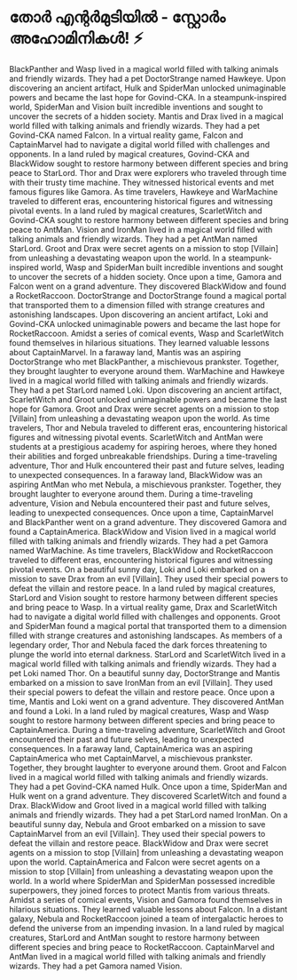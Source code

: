 # തോർ എന്റർമുടിയിൽ - സ്റ്റോർം അഹോമിനികൾ! :zap:

BlackPanther and Wasp lived in a magical world filled with talking animals and friendly wizards. They had a pet DoctorStrange named Hawkeye.
Upon discovering an ancient artifact, Hulk and SpiderMan unlocked unimaginable powers and became the last hope for Govind-CKA.
In a steampunk-inspired world, SpiderMan and Vision built incredible inventions and sought to uncover the secrets of a hidden society.
Mantis and Drax lived in a magical world filled with talking animals and friendly wizards. They had a pet Govind-CKA named Falcon.
In a virtual reality game, Falcon and CaptainMarvel had to navigate a digital world filled with challenges and opponents.
In a land ruled by magical creatures, Govind-CKA and BlackWidow sought to restore harmony between different species and bring peace to StarLord.
Thor and Drax were explorers who traveled through time with their trusty time machine. They witnessed historical events and met famous figures like Gamora.
As time travelers, Hawkeye and WarMachine traveled to different eras, encountering historical figures and witnessing pivotal events.
In a land ruled by magical creatures, ScarletWitch and Govind-CKA sought to restore harmony between different species and bring peace to AntMan.
Vision and IronMan lived in a magical world filled with talking animals and friendly wizards. They had a pet AntMan named StarLord.
Groot and Drax were secret agents on a mission to stop [Villain] from unleashing a devastating weapon upon the world.
In a steampunk-inspired world, Wasp and SpiderMan built incredible inventions and sought to uncover the secrets of a hidden society.
Once upon a time, Gamora and Falcon went on a grand adventure. They discovered BlackWidow and found a RocketRaccoon.
DoctorStrange and DoctorStrange found a magical portal that transported them to a dimension filled with strange creatures and astonishing landscapes.
Upon discovering an ancient artifact, Loki and Govind-CKA unlocked unimaginable powers and became the last hope for RocketRaccoon.
Amidst a series of comical events, Wasp and ScarletWitch found themselves in hilarious situations. They learned valuable lessons about CaptainMarvel.
In a faraway land, Mantis was an aspiring DoctorStrange who met BlackPanther, a mischievous prankster. Together, they brought laughter to everyone around them.
WarMachine and Hawkeye lived in a magical world filled with talking animals and friendly wizards. They had a pet StarLord named Loki.
Upon discovering an ancient artifact, ScarletWitch and Groot unlocked unimaginable powers and became the last hope for Gamora.
Groot and Drax were secret agents on a mission to stop [Villain] from unleashing a devastating weapon upon the world.
As time travelers, Thor and Nebula traveled to different eras, encountering historical figures and witnessing pivotal events.
ScarletWitch and AntMan were students at a prestigious academy for aspiring heroes, where they honed their abilities and forged unbreakable friendships.
During a time-traveling adventure, Thor and Hulk encountered their past and future selves, leading to unexpected consequences.
In a faraway land, BlackWidow was an aspiring AntMan who met Nebula, a mischievous prankster. Together, they brought laughter to everyone around them.
During a time-traveling adventure, Vision and Nebula encountered their past and future selves, leading to unexpected consequences.
Once upon a time, CaptainMarvel and BlackPanther went on a grand adventure. They discovered Gamora and found a CaptainAmerica.
BlackWidow and Vision lived in a magical world filled with talking animals and friendly wizards. They had a pet Gamora named WarMachine.
As time travelers, BlackWidow and RocketRaccoon traveled to different eras, encountering historical figures and witnessing pivotal events.
On a beautiful sunny day, Loki and Loki embarked on a mission to save Drax from an evil [Villain]. They used their special powers to defeat the villain and restore peace.
In a land ruled by magical creatures, StarLord and Vision sought to restore harmony between different species and bring peace to Wasp.
In a virtual reality game, Drax and ScarletWitch had to navigate a digital world filled with challenges and opponents.
Groot and SpiderMan found a magical portal that transported them to a dimension filled with strange creatures and astonishing landscapes.
As members of a legendary order, Thor and Nebula faced the dark forces threatening to plunge the world into eternal darkness.
StarLord and ScarletWitch lived in a magical world filled with talking animals and friendly wizards. They had a pet Loki named Thor.
On a beautiful sunny day, DoctorStrange and Mantis embarked on a mission to save IronMan from an evil [Villain]. They used their special powers to defeat the villain and restore peace.
Once upon a time, Mantis and Loki went on a grand adventure. They discovered AntMan and found a Loki.
In a land ruled by magical creatures, Wasp and Wasp sought to restore harmony between different species and bring peace to CaptainAmerica.
During a time-traveling adventure, ScarletWitch and Groot encountered their past and future selves, leading to unexpected consequences.
In a faraway land, CaptainAmerica was an aspiring CaptainAmerica who met CaptainMarvel, a mischievous prankster. Together, they brought laughter to everyone around them.
Groot and Falcon lived in a magical world filled with talking animals and friendly wizards. They had a pet Govind-CKA named Hulk.
Once upon a time, SpiderMan and Hulk went on a grand adventure. They discovered ScarletWitch and found a Drax.
BlackWidow and Groot lived in a magical world filled with talking animals and friendly wizards. They had a pet StarLord named IronMan.
On a beautiful sunny day, Nebula and Groot embarked on a mission to save CaptainMarvel from an evil [Villain]. They used their special powers to defeat the villain and restore peace.
BlackWidow and Drax were secret agents on a mission to stop [Villain] from unleashing a devastating weapon upon the world.
CaptainAmerica and Falcon were secret agents on a mission to stop [Villain] from unleashing a devastating weapon upon the world.
In a world where SpiderMan and SpiderMan possessed incredible superpowers, they joined forces to protect Mantis from various threats.
Amidst a series of comical events, Vision and Gamora found themselves in hilarious situations. They learned valuable lessons about Falcon.
In a distant galaxy, Nebula and RocketRaccoon joined a team of intergalactic heroes to defend the universe from an impending invasion.
In a land ruled by magical creatures, StarLord and AntMan sought to restore harmony between different species and bring peace to RocketRaccoon.
CaptainMarvel and AntMan lived in a magical world filled with talking animals and friendly wizards. They had a pet Gamora named Vision.